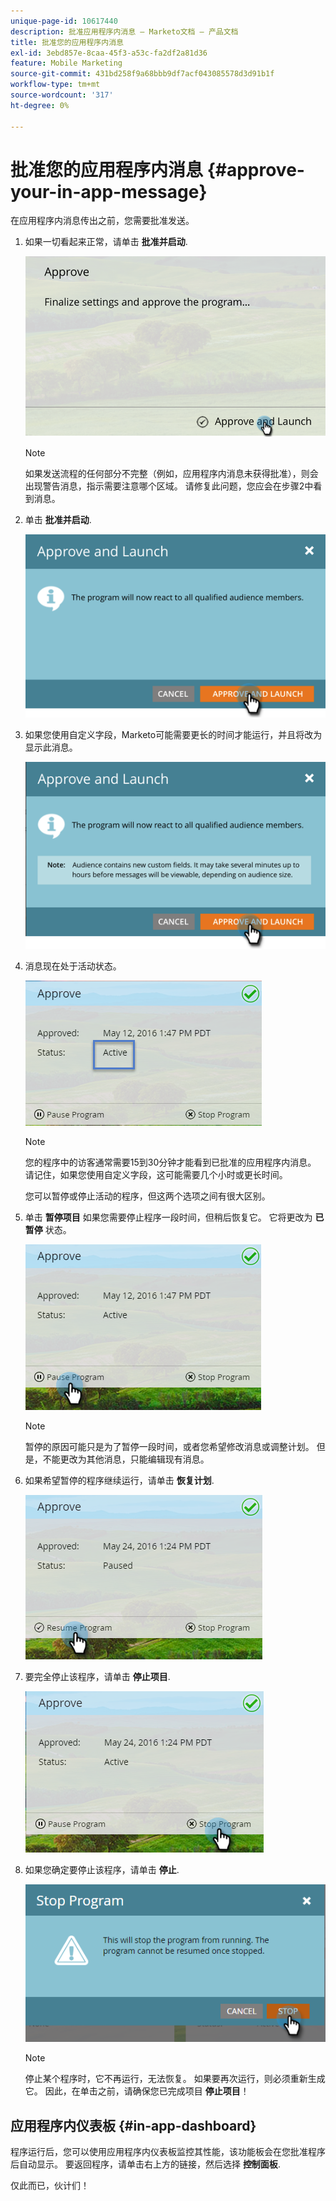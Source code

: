 ```yaml
---
unique-page-id: 10617440
description: 批准应用程序内消息 — Marketo文档 — 产品文档
title: 批准您的应用程序内消息
exl-id: 3ebd857e-8caa-45f3-a53c-fa2df2a81d36
feature: Mobile Marketing
source-git-commit: 431bd258f9a68bbb9df7acf043085578d3d91b1f
workflow-type: tm+mt
source-wordcount: '317'
ht-degree: 0%

---
```


# 批准您的应用程序内消息 {#approve-your-in-app-message}

在应用程序内消息传出之前，您需要批准发送。

1. 如果一切看起来正常，请单击 **批准并启动**.

   ![](assets/pasted-image-at-2016-05-31-02-08-pm-281-29.png)

   >[!NOTE]
   >
   >如果发送流程的任何部分不完整（例如，应用程序内消息未获得批准），则会出现警告消息，指示需要注意哪个区域。 请修复此问题，您应会在步骤2中看到消息。

1. 单击 **批准并启动**.

   ![](assets/pasted-image-at-2016-05-31-02-08-pm.png)

1. 如果您使用自定义字段，Marketo可能需要更长的时间才能运行，并且将改为显示此消息。

   ![](assets/pasted-image-at-2016-05-31-02-09-pm.png)

1. 消息现在处于活动状态。

   ![](assets/image2016-5-12-13-3a49-3a5.png)

   >[!NOTE]
   >
   >您的程序中的访客通常需要15到30分钟才能看到已批准的应用程序内消息。 请记住，如果您使用自定义字段，这可能需要几个小时或更长时间。

   您可以暂停或停止活动的程序，但这两个选项之间有很大区别。

1. 单击 **暂停项目** 如果您需要停止程序一段时间，但稍后恢复它。 它将更改为 **已暂停** 状态。

   ![](assets/image2016-5-12-13-3a50-3a26.png)

   >[!NOTE]
   >
   >暂停的原因可能只是为了暂停一段时间，或者您希望修改消息或调整计划。 但是，不能更改为其他消息，只能编辑现有消息。

1. 如果希望暂停的程序继续运行，请单击 **恢复计划**.

   ![](assets/image2016-5-24-13-3a26-3a43.png)

1. 要完全停止该程序，请单击 **停止项目**.

   ![](assets/image2016-5-24-13-3a29-3a35.png)

1. 如果您确定要停止该程序，请单击 **停止**.

   ![](assets/image2016-5-24-13-3a31-3a22.png)

   >[!NOTE]
   >
   >停止某个程序时，它不再运行，无法恢复。 如果要再次运行，则必须重新生成它。 因此，在单击之前，请确保您已完成项目 **停止项目**！

## 应用程序内仪表板 {#in-app-dashboard}

程序运行后，您可以使用应用程序内仪表板监控其性能，该功能板会在您批准程序后自动显示。 要返回程序，请单击右上方的链接，然后选择 **控制面板**.

仅此而已，伙计们！
